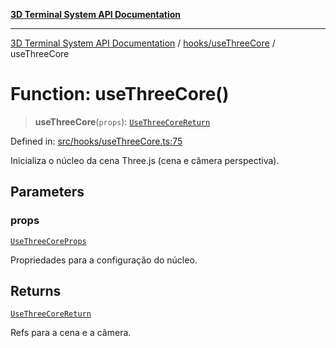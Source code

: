 [**3D Terminal System API Documentation**](../../../README.md)

***

[3D Terminal System API Documentation](../../../README.md) / [hooks/useThreeCore](../README.md) / useThreeCore

# Function: useThreeCore()

> **useThreeCore**(`props`): [`UseThreeCoreReturn`](../interfaces/UseThreeCoreReturn.md)

Defined in: [src/hooks/useThreeCore.ts:75](https://github.com/Dicommunitas/ThreeJS_Terminal_3D/blob/d3a4c6e46069e0806d20629a3dc62ea6a87d736c/src/hooks/useThreeCore.ts#L75)

Inicializa o núcleo da cena Three.js (cena e câmera perspectiva).

## Parameters

### props

[`UseThreeCoreProps`](../interfaces/UseThreeCoreProps.md)

Propriedades para a configuração do núcleo.

## Returns

[`UseThreeCoreReturn`](../interfaces/UseThreeCoreReturn.md)

Refs para a cena e a câmera.
